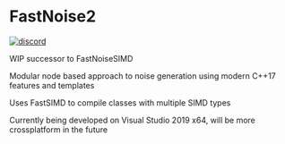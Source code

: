 # FastNoise2

[![discord](https://img.shields.io/discord/703636892901441577?style=flat-square&logo=discord "Discord")](https://discord.gg/3tevcwQ)

WIP successor to FastNoiseSIMD

Modular node based approach to noise generation using modern C++17 features and templates

Uses FastSIMD to compile classes with multiple SIMD types

Currently being developed on Visual Studio 2019 x64, will be more crossplatform in the future
